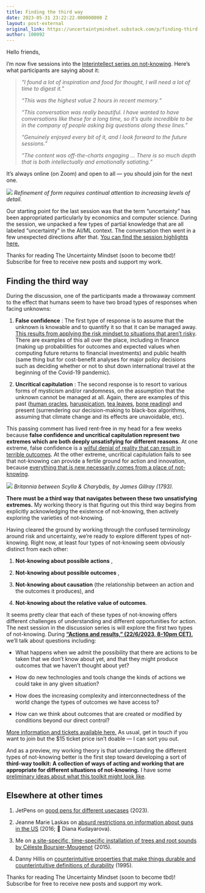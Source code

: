 ```yaml
---
title: Finding the third way
date: 2023-05-31 23:22:22.000000000 Z
layout: post-external
original_link: https://uncertaintymindset.substack.com/p/finding-third-way
author: 100092
---
```


Hello friends,

I’m now five sessions into the [Interintellect series on not-knowing](https://interintellect.com/series/thinking-about-not-knowing/). Here’s what participants are saying about it:

> _“I found a lot of inspiration and food for thought, I will need a lot of time to digest it.”_
> 
> _“This was the highest value 2 hours in recent memory.“_
> 
> _“This conversation was really beautiful. I have wanted to have conversations like these for a long time, so it’s quite incredible to be in the company of people asking big questions along these lines.”_
> 
> _“Genuinely enjoyed every bit of it, and I look forward to the future sessions.”_
> 
> _“The content was off-the-charts engaging … There is so much depth that is both intellectually and emotionally satiating.”_

It’s always online (on Zoom) and open to all — you should join for the next one.

[![](https://substackcdn.com/image/fetch/w_1456,c_limit,f_auto,q_auto:good,fl_progressive:steep/https%3A%2F%2Fsubstack-post-media.s3.amazonaws.com%2Fpublic%2Fimages%2Fc10f25b8-145d-44c1-b033-ed304239ea85_1592x1592.jpeg)](https://substackcdn.com/image/fetch/f_auto,q_auto:good,fl_progressive:steep/https%3A%2F%2Fsubstack-post-media.s3.amazonaws.com%2Fpublic%2Fimages%2Fc10f25b8-145d-44c1-b033-ed304239ea85_1592x1592.jpeg)
_Refinement of form requires continual attention to increasing levels of detail._

Our starting point for the last session was that the term “uncertainty” has been appropriated particularly by economics and computer science. During the session, we unpacked a few types of partial knowledge that are all labeled “uncertainty” in the AI/ML context. The conversation then went in a few unexpected directions after that. [You can find the session highlights here.](https://vaughntan.org/not-knowing-discussion-5-false-advertising-summary)

Thanks for reading The Uncertainty Mindset (soon to become tbd)! Subscribe for free to receive new posts and support my work.

## Finding the third way

During the discussion, one of the participants made a throwaway comment to the effect that humans seem to have two broad types of responses when facing unknowns:

1. **False confidence** : The first type of response is to assume that the unknown is knowable and to quantify it so that it can be managed away. [This results from applying the risk mindset to situations that aren’t risky](https://vaughntan.org/the-insidiousness-of-the-formal-risk-mindset). There are examples of this all over the place, including in finance (making up probabilities for outcomes and expected values when computing future returns to financial investments) and public health (same thing but for cost-benefit analyses for major policy decisions such as deciding whether or not to shut down international travel at the beginning of the Covid-19 pandemic).

2. **Uncritical capitulation** : The second response is to resort to various forms of mysticism and/or randomness, on the assumption that the unknown cannot be managed at all. Again, there are examples of this past ([human oracles](https://en.wikipedia.org/wiki/Pythia), [haruspication](https://en.wikipedia.org/wiki/Haruspex), [tea leaves](https://en.wikipedia.org/wiki/Tasseography), [bone reading](https://en.wikipedia.org/wiki/Oracle_bone)) and present (surrendering our decision-making to black-box algorithms, assuming that climate change and its effects are unavoidable, etc). 

This passing comment has lived rent-free in my head for a few weeks because **false confidence and uncritical capitulation represent two extremes which are both deeply unsatisfying for different reasons**. At one extreme, false confidence is a [wilful denial of reality that can result in terrible outcomes](https://vaughntan.org/the-consequences-of-mindset-mismatch). At the other extreme, uncritical capitulation fails to see that not-knowing can provide a fertile ground for action and innovation, because [everything that is new necessarily comes from a place of not-knowing](https://vaughntan.org/innovation-and-not-knowing).

[![](https://substackcdn.com/image/fetch/w_1456,c_limit,f_auto,q_auto:good,fl_progressive:steep/https%3A%2F%2Fsubstack-post-media.s3.amazonaws.com%2Fpublic%2Fimages%2Fe316bbcc-b981-4fc4-917b-a9dd609c5369_1686x1329.jpeg)](https://substackcdn.com/image/fetch/f_auto,q_auto:good,fl_progressive:steep/https%3A%2F%2Fsubstack-post-media.s3.amazonaws.com%2Fpublic%2Fimages%2Fe316bbcc-b981-4fc4-917b-a9dd609c5369_1686x1329.jpeg)
_Britannia between Scylla & Charybdis, by James Gillray (1793)._

**There must be a third way that navigates between these two unsatisfying extremes.** My working theory is that figuring out this third way begins from explicitly acknowledging the existence of not-knowing, then actively exploring the varieties of not-knowing.

Having cleared the ground by working through the confused terminology around risk and uncertainty, we’re ready to explore different types of not-knowing. Right now, at least four types of not-knowing seem obviously distinct from each other:

1. **Not-knowing about possible actions** ,

2. **Not-knowing about possible outcomes** , 

3. **Not-knowing about causation** (the relationship between an action and the outcomes it produces), and

4. **Not-knowing about the relative value of outcomes**. 

It seems pretty clear that each of these types of not-knowing offers different challenges of understanding and different opportunities for action. The next session in the discussion series is will explore the first two types of not-knowing. During **[“Actions and results,” (22/6/2023, 8-10pm CET)](https://interintellect.com/salon/thinking-about-not-knowing-actions-and-results/),** we’ll talk about questions including:

- What happens when we admit the possibility that there are actions to be taken that we don’t know about yet, and that they might produce outcomes that we haven’t thought about yet? 

- How do new technologies and tools change the kinds of actions we could take in any given situation? 

- How does the increasing complexity and interconnectedness of the world change the types of outcomes we have access to? 

- How can we think about outcomes that are created or modified by conditions beyond our direct control? 

[More information and tickets available here.](https://interintellect.com/salon/thinking-about-not-knowing-actions-and-results/) As usual, get in touch if you want to join but the $15 ticket price isn’t doable — I can sort you out.

And as a preview, my working theory is that understanding the different types of not-knowing better is the first step toward developing a sort of **third-way toolkit: A collection of ways of acting and working that are appropriate for different situations of not-knowing.** I have some [preliminary ideas about what this toolkit might look like](https://vaughntan.org/notknowing#part-4-a-not-knowing-toolkit).

## Elsewhere at other times

1. JetPens on [good pens for different usecases](https://www.jetpens.com/blog/The-42-Best-Pens-for-2023-Gel-Ballpoint-Rollerball-and-Fountain-Pens/pt/974) (2023).

2. Jeanne Marie Laskas on [absurd restrictions on information about guns in the US](https://www.gq.com/story/inside-federal-bureau-of-way-too-many-guns) (2016; 🙏 Diana Kudayarova).

3. Me on [a site-specific, time-specific installation of trees and root sounds by Céleste Boursier-Mougenot](http://www.flavourcountryfeedlot.com/2015/08/root-sounds.html) (2015). 

4. Danny Hillis on [counterintuitive properties that make things durable and counterintuitive definitions of durability](https://www.wired.com/1995/12/the-millennium-clock/) (1995).

Thanks for reading The Uncertainty Mindset (soon to become tbd)! Subscribe for free to receive new posts and support my work.

